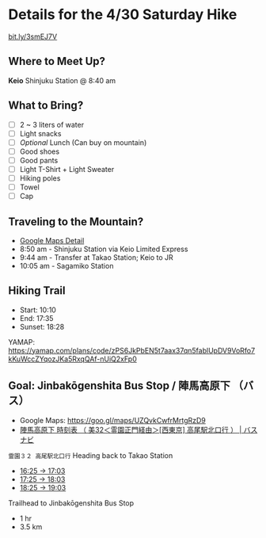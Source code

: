 # Details for the 4/30 Saturday Hike

[bit.ly/3smEJ7V](https://bit.ly/3smEJ7V)

## Where to Meet Up?

**Keio** Shinjuku Station @ 8:40 am

## What to Bring?

  * [ ] 2 ~ 3 liters of water
  * [ ] Light snacks
  * [ ] _Optional_ Lunch (Can buy on mountain)
  * [ ] Good shoes
  * [ ] Good pants
  * [ ] Light T-Shirt + Light Sweater
  * [ ] Hiking poles
  * [ ] Towel
  * [ ] Cap

## Traveling to the Mountain?

  * [Google Maps Detail](https://goo.gl/maps/wDYrWP4tJHd95dtU6)
  * 8:50 am - Shinjuku Station via Keio Limited Express
  * 9:44 am - Transfer at Takao Station; Keio to JR
  * 10:05 am - Sagamiko Station

## Hiking Trail

  * Start: 10:10
  * End: 17:35
  * Sunset: 18:28

YAMAP: <https://yamap.com/plans/code/zPS6JkPbEN5t7aax37qn5fablUpDV9VoRfo7kKuWccZYqozJKa5RxqQAf-nUiQ2xFp0>

## Goal: Jinbakōgenshita Bus Stop / 陣馬高原下 （バス）
  * Google Maps: <https://goo.gl/maps/UZQvkCwfrMrtgRzD9>
  * [陣馬高原下 時刻表 （ 美32＜霊園正門経由＞[西東京] 高尾駅北口行 ） | バスナビ](http://transfer.navitime.biz/bus-navi/pc/diagram/BusDiagram?orvCode=00042341&course=0000453401&stopNo=1)

`霊園３２ 高尾駅北口行` Heading back to Takao Station
  * [16:25 -> 17:03](https://goo.gl/maps/jSwY99674NrK5EMF9)
  * [17:25 -> 18:03](https://goo.gl/maps/3gjurhw255zMqE5D7)
  * [18:25 -> 19:03](https://goo.gl/maps/xgsJeJRiYYxJaqFN9)

Trailhead to Jinbakōgenshita Bus Stop
  * 1 hr
  * 3.5 km
